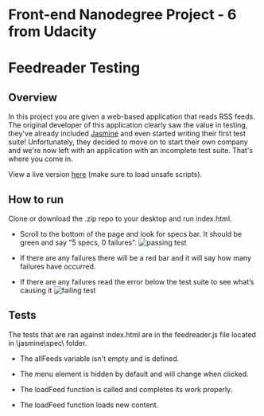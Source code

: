 # Front-end Nanodegree Project - 6 from Udacity 
# Feedreader Testing

## Overview
In this project you are given a web-based application that reads RSS feeds. The original developer of this application clearly saw the value in testing, they've already included [Jasmine](http://jasmine.github.io/) and even started writing their first test suite! Unfortunately, they decided to move on to start their own company and we're now left with an application with an incomplete test suite. That's where you come in.

View a live version [here](https://luzr.github.io/nanodegree-feedreader/) (make sure to load unsafe scripts).

## How to run
Clone or download the .zip repo to your desktop and run index.html.

- Scroll to the bottom of the page and look for specs bar. It should be green and say "5 specs, 0 failures". 
![passing test][1]

- If there are any failures there will be a red bar and it will say how many failures have occurred. 
 - If there are any failures read the error below the test suite to see what’s causing it ![failing test][2]

## Tests
The tests that are ran against index.html are in the feedreader.js file located in \jasmine\spec\ folder.

- The allFeeds variable isn't empty and is defined.
- The menu element is hidden by default and will change when clicked.
- The loadFeed function is called and completes its work properly.
- The loadFeed function loads new content.


  [1]: https://i.imgur.com/uGgbtf1.png
  [2]: https://i.imgur.com/M3z7zss.png